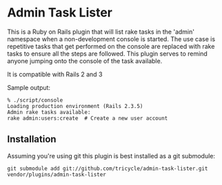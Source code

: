 Admin Task Lister
=================

This is a Ruby on Rails plugin that will list rake tasks in the 'admin'
namespace when a non-development console is started. The use case is
repetitive tasks that get performed on the console are replaced with
rake tasks to ensure all the steps are followed. This plugin serves
to remind anyone jumping onto the console of the task available.

It is compatible with Rails 2 and 3

Sample output:

    % ./script/console
    Loading production environment (Rails 2.3.5)
    Admin rake tasks available:
    rake admin:users:create  # Create a new user account

## Installation

Assuming you're using git this plugin is best installed as a git submodule:

    git submodule add git://github.com/tricycle/admin-task-lister.git vendor/plugins/admin-task-lister

